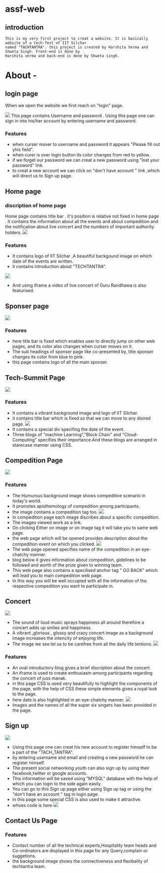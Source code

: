 # assf-web
## introduction
    This is my very first project to creat a website. It is basically website of a tech-fest of IIT Silchar
    named "TACHTANTRA". this project is created by Harshita Verma and Shweta Singh. Front-end is done by 
    Harshita verma and back-end is done by Shweta singh.
# About -
## login page
When we open the website we first reach on "login" page.

![](login.jpg)
 This page contains Username and password .
 Using this page one can sign in into his/her account by entering username and password.
### Features 
*  when curser mover to username and password it appears "Please fill out yhis field".
*  when curer is over login button its color changes from red to yellow.
*  if we forget our password we can creat a new password using "lost your password" link.
*  to creat a new account we can click on "don't have account " link ,which will direct us 
   to Sign up page.
## Home page
### discription of home page
Home page contains title bar . it's position is relative not fixed in home page .
It contains the information about all the events and about compedition and the notification
about live concert and the numbers of important authority holders.
![](home%201.jpg)
### Features
* It contains logo of IIT Silchar ,A beautiful backgound image on which date of the events
are written.
* it contains introduction about "TECHTANTRA".

![](home%202.jpg)

* And using iframe a video of live concert of Guru Randhawa is also featurised.
## Sponser page
![](s1.jpg)
### Features
* here title bar is fixed which enables user to directly jump on other web pages,
and its color also changes when curser moves on it.
* The sub headings of sponser page like co-presented by, title sponser changes its 
color from blue to pink.
* this page contains logo of all the main sponser.
## Tech-Summit Page
![](t_s1.jpg)
### Features
* It contains a vibrant background image and logo of IIT Silchar.
* it contains title bar which is fixed so that we can move to any disired page.
![](t_s2.jpg)
* It contains a special div specifing the date of the event.
* Three blogs of "machine Learning","Block Chain" and "Cloud-Computing" specifies their
importance.And these blogs are arranged in starecase manner using CSS.
## Compedition Page
![](com%201.jpg)
### Features
* The Humurous background image shows compeditive scenario in today's world.
* It promotes apisthemology of compedition among participants.
* the image contains a compedition tag too.
![](com%202.jpg)
* In compedition page each image discribes about a specific compedition.
* The images viewed work as a link.
* On clicking Either on image or on image tag it will take you to same web page.
* the web page which will be opened provides description about the compedition event
on which you clicked.
![](com%203.jpg)
* The web page opened specifies name of the compedition in an eye-chatchy manner.
* blog below it gives information about compedition, gidelines to be followed and worth 
of the prize given to winning team.
* This web page also contains a specilised anchor tag " GO BACK" which will lead you to 
main compedition web page.
* In this way you will be well occupied with all the information of the respective compedition
you want to participate in.
## Concert
![](c_1.jpg)
* The sound of loud music sprays happiness all around therefore a concert adds up smiles and 
happiness.
* A vibrant ,glorious , glossy and crazy concert image as a background image increases the 
intencity of enjoying life.
* The image we see let us to be carefree from all the daily life tentions.
![](c_2.jpg)
### Features
* An oval introductory blog gives a brief discription about the concert.
* An iframe is used to create enthusiasm among participants regarding the concert
of juss manak.
* in this page CSS is used very beautifully to highlight the components of the page,
with the help of CSS these simple elements gives a royal look to the page.
* here date is also highlighted in an eye-chatchy manner.
![](c_3.jpg)
* Images and the names of all the super six singers has been provided in the page.
## Sign up
![](sign.jpg)
* Using this page one can creat his new account to register himself to be a part of the
"TACH_TANTRA".
* by entering username and email and creating a new password he can register himself.
* The present social networking youth can also sign up by using their facebook,twitter or 
google accounts.
* This information will be saved using "MYSQL" database with the help of which you can 
login to the side  again easily.
* You can go to this Sign up page either using Sign up tag or using the "don't have an account "
tag in login page.
* In this page some special CSS is also used to make it attractive.
* whoes code is here
![](sign2.jpg)
## Contact Us Page
### Features
* Contact number of all the technical experts,Hospitality team heads and Co-ordinators
are displayed in this page for any Query,complain or suggetions.
* the background image shows the connectiveness and flexibality of techtantra team.
